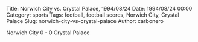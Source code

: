 Title: Norwich City vs. Crystal Palace, 1994/08/24
Date: 1994/08/24 00:00
Category: sports
Tags: football, football scores, Norwich City, Crystal Palace
Slug: norwich-city-vs-crystal-palace
Author: carbonero


Norwich City 0 - 0 Crystal Palace
